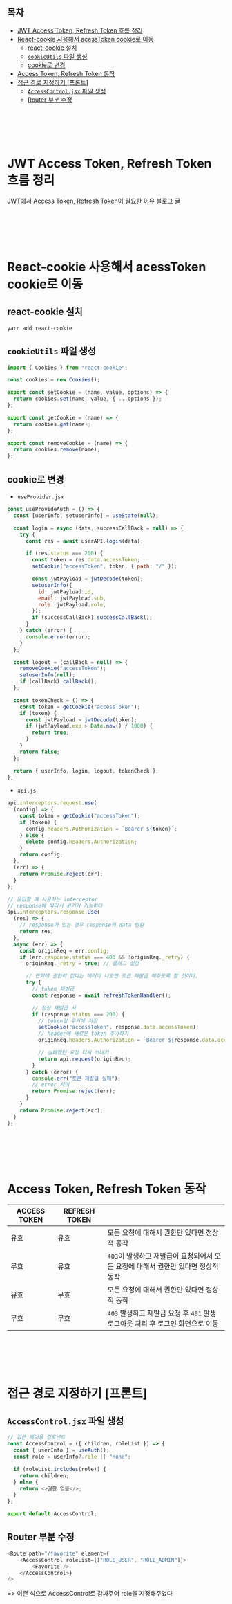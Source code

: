 ## 목차
- [JWT Access Token, Refresh Token 흐름 정리](#jwt-access-token-refresh-token-흐름-정리)
- [React-cookie 사용해서 acessToken cookie로 이동](#react-cookie-사용해서-acesstoken-cookie로-이동)
  - [react-cookie 설치](#react-cookie-설치)
  - [`cookieUtils` 파일 생성](#cookieutils-파일-생성)
  - [cookie로 변경](#cookie로-변경)
- [Access Token, Refresh Token 동작](#access-token-refresh-token-동작)
- [접근 경로 지정하기 \[프론트\]](#접근-경로-지정하기-프론트)
  - [`AccessControl.jsx` 파일 생성](#accesscontroljsx-파일-생성)
  - [Router 부분 수정](#router-부분-수정)

<br/>
<br/>
<br/>
<br/>

# JWT Access Token, Refresh Token 흐름 정리
[JWT에서 Access Token, Refresh Token이 필요한 이유](https://daydream-sy.tistory.com/338) 블로그 글

<br/>
<br/>
<br/>
<br/>

# React-cookie 사용해서 acessToken cookie로 이동
## react-cookie 설치
```
yarn add react-cookie
```
## `cookieUtils` 파일 생성
```javascript
import { Cookies } from "react-cookie";

const cookies = new Cookies();

export const setCookie = (name, value, options) => {
  return cookies.set(name, value, { ...options });
};

export const getCookie = (name) => {
  return cookies.get(name);
};

export const removeCookie = (name) => {
  return cookies.remove(name);
};
```
## cookie로 변경
- `useProvider.jsx`
```javascript
const useProvideAuth = () => {
  const [userInfo, setuserInfo] = useState(null);

  const login = async (data, successCallBack = null) => {
    try {
      const res = await userAPI.login(data);

      if (res.status === 200) {
        const token = res.data.accessToken;
        setCookie("accessToken", token, { path: "/" });

        const jwtPayload = jwtDecode(token);
        setuserInfo({
          id: jwtPayload.id,
          email: jwtPayload.sub,
          role: jwtPayload.role,
        });
        if (successCallBack) successCallBack();
      }
    } catch (error) {
      console.error(error);
    }
  };

  const logout = (callBack = null) => {
    removeCookie("accessToken");
    setuserInfo(null);
    if (callBack) callBack();
  };

  const tokenCheck = () => {
    const token = getCookie("accessToken");
    if (token) {
      const jwtPayload = jwtDecode(token);
      if (jwtPayload.exp > Date.now() / 1000) {
        return true;
      }
    }
    return false;
  };

  return { userInfo, login, logout, tokenCheck };
};
```
- `api.js`
```javascript
api.interceptors.request.use(
  (config) => {
    const token = getCookie("accessToken");
    if (token) {
      config.headers.Authorization = `Bearer ${token}`;
    } else {
      delete config.headers.Authorization;
    }
    return config;
  },
  (err) => {
    return Promise.reject(err);
  }
);

// 응답할 때 사용하는 interceptor
// response에 따라서 분기가 가능하다
api.interceptors.response.use(
  (res) => {
    // response가 있는 경우 response의 data 반환
    return res;
  },
  async (err) => {
    const originReq = err.config;
    if (err.response.status === 403 && !originReq._retry) {
      originReq._retry = true; // 플래그 설정

      // 만약에 권한이 없다는 에러가 나오면 토큰 재발급 해주도록 할 것이다.
      try {
        // token 재발급
        const response = await refreshTokenHandler();

        // 정상 재발급 시
        if (response.status === 200) {
          // token값 쿠키에 저장
          setCookie("accessToken", response.data.accessToken);
          // header에 새로운 token 추가하기
          originReq.headers.Authorization = `Bearer ${response.data.accessToken}`;

          // 실패했던 요청 다시 보내기
          return api.request(originReq);
        }
      } catch (error) {
        console.err("토큰 재발급 실패");
        // error 처리
        return Promise.reject(err);
      }
    }
    return Promise.reject(err);
  }
);
```

<br/>
<br/>
<br/>
<br/>

# Access Token, Refresh Token 동작
|ACCESS TOKEN|REFRESH TOKEN||
|---|---|---|
|유효|유효|모든 요청에 대해서 권한만 있다면 정상적 동작|
|무효|유효|`403`이 발생하고 재발급이 요청되어서 모든 요청에 대해서 권한만 있다면 정상적 동작|
|유효|무효|모든 요청에 대해서 권한만 있다면 정상적 동작|
|무효|무효|`403` 발생하고 재발급 요청 후 `401` 발생 로그아웃 처리 후 로그인 화면으로 이동|

<br/>
<br/>
<br/>
<br/>

# 접근 경로 지정하기 [프론트]
## `AccessControl.jsx` 파일 생성
```javascript
// 접근 제어용 컴포넌트
const AccessControl = ({ children, roleList }) => {
  const { userInfo } = useAuth();
  const role = userInfo?.role || "none";

  if (roleList.includes(role)) {
    return children;
  } else {
    return <>권한 없음</>;
  }
};

export default AccessControl;
```
## Router 부분 수정
```javascript
<Route path="/favorite" element={
    <AccessControl roleList={["ROLE_USER", "ROLE_ADMIN"]}>
        <Favorite />
    </AccessControl>}
/>
```
=> 이런 식으로 AccessControl로 감싸주어 role을 지정해주었다